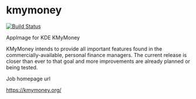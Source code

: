 # kmymoney
[![Build Status](http://aci.pangea.pub/job/kmymoney-appimage/job/master/badge/icon)](http://aci.pangea.pub/job/kmymoney-appimage/job/master/)

AppImage for KDE KMyMoney

KMyMoney intends to provide all important features found in the commercially-available, personal finance managers. The current release is closer than ever to that goal and more improvements are already planned or being tested.

Job homepage url

https://kmymoney.org/
